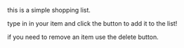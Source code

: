 this is a simple shopping list.

type in in your item and click the button to add it to the list!

if you need to remove an item use the delete button.
